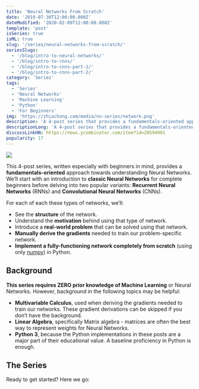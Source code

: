 ```yaml
---
title: 'Neural Networks From Scratch'
date: '2019-07-30T12:00:00.000Z'
dateModified: '2020-02-09T12:00:00.000Z'
template: 'post'
isSeries: true
isML: true
slug: '/series/neural-networks-from-scratch/'
seriesSlugs:
  - '/blog/intro-to-neural-networks/'
  - '/blog/intro-to-rnns/'
  - '/blog/intro-to-cnns-part-1/'
  - '/blog/intro-to-cnns-part-2/'
category: 'Series'
tags:
  - 'Series'
  - 'Neural Networks'
  - 'Machine Learning'
  - 'Python'
  - 'For Beginners'
img: 'https://zhiachong.com/media/nn-series/network.png'
description: 'A 4-post series that provides a fundamentals-oriented approach towards understanding Neural Networks.'
descriptionLong: 'A 4-post series that provides a fundamentals-oriented approach towards understanding Neural Networks. Covers classic Neural Networks, Recurrent Neural Networks (RNNs), and Convolutional Neural Networks (CNNs).'
discussLinkHN: https://news.ycombinator.com/item?id=20594901
popularity: 17
---
```


![](/media/nn-series/network.svg)

This 4-post series, written especially with beginners in mind, provides a **fundamentals-oriented** approach towards understanding Neural Networks. We’ll start with an introduction to **classic Neural Networks** for complete beginners before delving into two popular variants: **Recurrent Neural Networks** (RNNs) and **Convolutional Neural Networks** (CNNs).

For each of each these types of networks, we’ll:

- See the **structure** of the network.
- Understand the **motivation** behind using that type of network.
- Introduce a **real-world problem** that can be solved using that network.
- **Manually derive the gradients** needed to train our problem-specific network.
- **Implement a fully-functioning network completely from scratch** (using only [numpy](https://numpy.org/)) in Python.

## Background

**This series requires ZERO prior knowledge of Machine Learning** or Neural Networks. However, background in the following topics may be helpful:

- **Multivariable Calculus**, used when deriving the gradients needed to train our networks. These gradient derivations can be skipped if you don’t have the background.
- **Linear Algebra**, specifically Matrix algebra - matrices are often the best way to represent weights for Neural Networks.
- **Python 3**, because the Python implementations in these posts are a major part of their educational value. A baseline proficiency in Python is enough.

## The Series

Ready to get started? Here we go:
